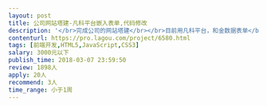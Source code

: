 ```yaml
---                
layout: post       
title: 公司网站塔建-凡科平台嵌入表单,代码修改           
description: '</br>完成公司的网站塔建</br></br>目前用凡科平台，和金数据表单</br></br>需要 一周内完成 </br>把表单 源代码嵌入网站，修改编辑 冲突的源代码。</br>'     
contenturl: https://pro.lagou.com/project/6580.html      
tags: [前端开发,HTML5,JavaScript,CSS3]            
salary: 3000元以下          
publish_time: 2018-03-07 23:59:50         
review: 1898人                   
apply: 20人                   
recommend: 3人                   
time_range: 小于1周              
---                 
```

